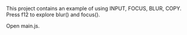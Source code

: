 This project contains an example of using INPUT, FOCUS, BLUR, COPY.  
Press f12 to explore blur() and focus().

Open main.js.
